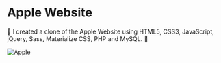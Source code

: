 # Apple Website
🍏 I created a clone of the Apple Website using HTML5, CSS3, JavaScript, jQuery, Sass, Materialize CSS, PHP and MySQL. 🍏

[![Apple](https://img.shields.io/badge/-Apple-000?style=for-the-badge&logo=Apple&logoColor=white)](https://www.apple.com)
